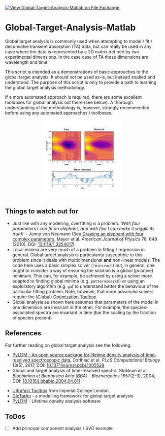 [![View Global-Target-Analysis-Matlab on File Exchange](https://www.mathworks.com/matlabcentral/images/matlab-file-exchange.svg)](https://uk.mathworks.com/matlabcentral/fileexchange/76974-global-target-analysis-matlab)

# Global-Target-Analysis-Matlab

Global target analysis is commonly used when attempting to model / fit / deconvolve transient absorption (TA) data, but can really be used in any case where the data is represented by a 2D matrix defined by two experimental dimensions. In the case case of TA these dimensions are wavelength and time.

This script is intended as a demonstrations of basic approaches to the global target analysis. It should not be used as-is, but instead studied and understood. The purpose of this script is only to provide a path to learning the global target analysis methodology.

If a more automated approach is required, there are some excellent toolboxes for global analysis out there (see below). A thorough understanding of the methodology is, however, strongly recommended before using any automated approaches / toolboxes.

<p align="center"><img src="./figures/display_image.png" width="50%"></p>

## Things to watch out for

- Just like with any modelling, overfitting is a problem. _'With four parameters I can fit an elephant, and with five I can make it wiggle its trunk'_ - Jonny von Neumann (See [Drawing an elephant with four complex parameters](https://publications.mpi-cbg.de/Mayer_2010_4314.pdf), Mayer et al. _American Journal of Physics_ 78, 648 (2010), DOI: [10.1119/1.3254017](https://www.doi.org/10.1119/1.3254017))
- Local minima are very much of a problem in fitting / regression in general. Global target analysis is particularity susceptible to this problem since it deals with multidimensional **and** non-linear models. The code here uses a basic simplex solver (`fminseach`) but, in general, one ought to consider a way of ensuring the solution is a global (putative) minimum. This can, for example, be achieved by using a solver more adapted to finding global minima (e.g. `patternsearch`) or using an exploratory algorithm (e.g. `ga`) to understand better the behaviour of the particular fitting problem. Note, however, that more advanced solvers require the ([Global](https://uk.mathworks.com/help/gads/index.html)) [Optimization Toolbox](https://uk.mathworks.com/help/optim/index.html).
- Global analysis as shown here assumes that parameters of the model in one dimension are invariant in the other. For example, the species-associated spectra are invariant in time (bar the scaling by the fraction of species present)

## References

For further reading on global target analysis see the following:

- [PyLDM - An open source package for lifetime density analysis of time-resolved spectroscopic data](https://spiral.imperial.ac.uk/bitstream/10044/1/48800/13/journal.pcbi.1005528.pdf), Dorlhiac et al. _PLoS Computational Biology_ 13(5), 2017, DOI: [10.1371/journal.pcbi.1005528](https://doi.org/10.1371/journal.pcbi.1005528)
- Global and target analysis of time-resolved spectra, Stokkum et al. _Biochimica et Biophysica Acta (BBA) - Bioenergetics_
1657(2–3), 2004, DOI: [10.1016/j.bbabio.2004.04.011](https://doi.org/10.1016/j.bbabio.2004.04.011)

<cr>

- [Ultrafast Toolbox](http://www.imperial.ac.uk/life-sciences/vanthor/ultrafast-toolbox/) from Imperial College London.
- [GloTarAn](https://github.com/glotaran) - a modelling framework for global target analysis
- [PyLDM](http://www.github.com/gadorlhiac/pylda) - Lifetime density analysis software

## ToDos

- [ ] Add principal component analysis / SVD example
